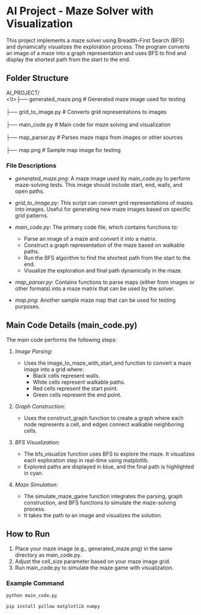 # AI Project - Maze Solver with Visualization

This project implements a maze solver using Breadth-First Search (BFS) and dynamically visualizes the exploration process. The program converts an image of a maze into a graph representation and uses BFS to find and display the shortest path from the start to the end.

## Folder Structure

AI_PROJECT/<br> 
<\t>├── generated_maze.png # Generated maze image used for testing <br>
<br>
├── grid_to_image.py # Converts grid representations to images <br>
<br>
├── main_code.py # Main code for maze solving and visualization <br>
<br>
├── map_parser.py # Parses maze maps from images or other sources <br>
<br>
├── map.png # Sample map image for testing
<br>
### File Descriptions

- *generated_maze.png*: A maze image used by main_code.py to perform maze-solving tests. This image should include start, end, walls, and open paths.

- *grid_to_image.py*: This script can convert grid representations of mazes into images. Useful for generating new maze images based on specific grid patterns.

- *main_code.py*: The primary code file, which contains functions to:
  - Parse an image of a maze and convert it into a matrix.
  - Construct a graph representation of the maze based on walkable paths.
  - Run the BFS algorithm to find the shortest path from the start to the end.
  - Visualize the exploration and final path dynamically in the maze.

- *map_parser.py*: Contains functions to parse maps (either from images or other formats) into a maze matrix that can be used by the solver.

- *map.png*: Another sample maze map that can be used for testing purposes.

## Main Code Details (main_code.py)

The main code performs the following steps:

1. *Image Parsing*:
   - Uses the image_to_maze_with_start_end function to convert a maze image into a grid where:
     - Black cells represent walls.
     - White cells represent walkable paths.
     - Red cells represent the start point.
     - Green cells represent the end point.

2. *Graph Construction*:
   - Uses the construct_graph function to create a graph where each node represents a cell, and edges connect walkable neighboring cells.

3. *BFS Visualization*:
   - The bfs_visualize function uses BFS to explore the maze. It visualizes each exploration step in real-time using matplotlib. 
   - Explored paths are displayed in blue, and the final path is highlighted in cyan.

4. *Maze Simulation*:
   - The simulate_maze_game function integrates the parsing, graph construction, and BFS functions to simulate the maze-solving process.
   - It takes the path to an image and visualizes the solution.

## How to Run

1. Place your maze image (e.g., generated_maze.png) in the same directory as main_code.py.
2. Adjust the cell_size parameter based on your maze image grid.
3. Run main_code.py to simulate the maze game with visualization.

### Example Command

```bash
python main_code.py

pip install pillow matplotlib numpy
